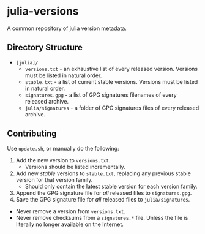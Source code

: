 # julia-versions

A common repository of julia version metadata.

## Directory Structure

* `[julia]/`
  * `versions.txt` - an exhaustive list of every released version.
    Versions must be listed in natural order.
  * `stable.txt` - a list of current stable versions.
    Versions must be listed in natural order.
  * `signatures.gpg` - a list of GPG signatures filenames of every
    released archive.
  * `julia/signatures` - a folder of GPG signatures files of every
    released archive.

## Contributing

Use `update.sh`, or manually do the following:

1. Add the new version to `versions.txt`.
   * Versions should be listed incrementally.
2. Add new _stable_ versions to `stable.txt`, replacing any previous stable
   version for that version family.
   * Should only contain the latest stable version for each version family.
3. Append the GPG signature file for _all_ released files to `signatures.gpg`.
4. Save the GPG signature file for _all_ released files to `julia/signatures`.

* Never remove a version from `versions.txt`.
* Never remove checksums from a `signatures.*` file. Unless the file is
  literally no longer available on the Internet.
